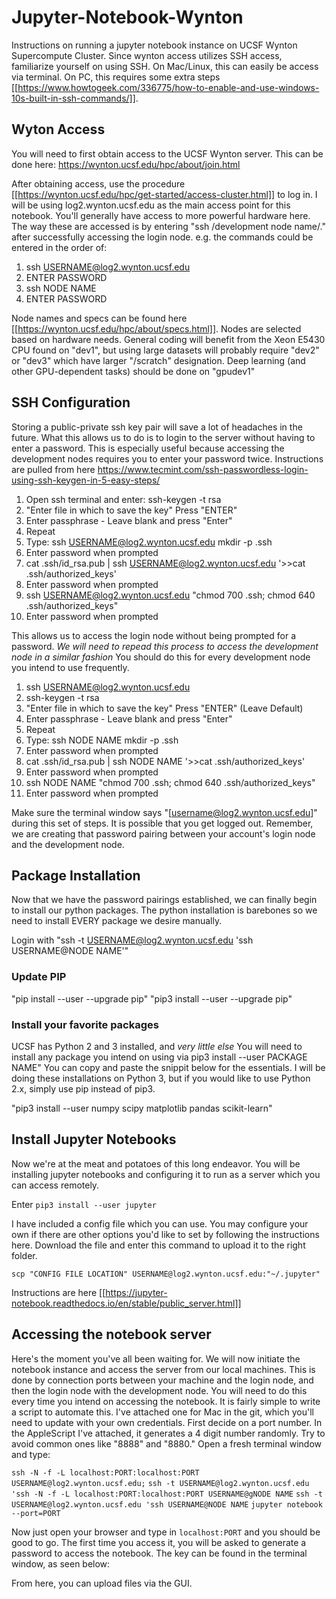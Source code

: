 # Jupyter-Notebook-Wynton
Instructions on running a jupyter notebook instance on UCSF Wynton Supercompute Cluster. Since wynton access utilizes SSH access, familiarize yourself on using SSH. On Mac/Linux, this can easily be access via terminal. On PC, this requires some extra steps [[https://www.howtogeek.com/336775/how-to-enable-and-use-windows-10s-built-in-ssh-commands/]].

## Wyton Access
You will need to first obtain access to the UCSF Wynton server. This can be done here: https://wynton.ucsf.edu/hpc/about/join.html

After obtaining access, use the procedure [[https://wynton.ucsf.edu/hpc/get-started/access-cluster.html]] to log in. I will be using log2.wynton.ucsf.edu as the main access point for this notebook. You'll generally have access to more powerful hardware here. The way these are accessed is by entering "ssh /development node name/." after successfully accessing the login node. e.g. the commands could be entered in the order of:

1. ssh USERNAME@log2.wynton.ucsf.edu
2. ENTER PASSWORD
3. ssh NODE NAME
4. ENTER PASSWORD

Node names and specs can be found here [[https://wynton.ucsf.edu/hpc/about/specs.html]]. Nodes are selected based on hardware needs. General coding will benefit from the Xeon E5430 CPU found on "dev1", but using large datasets will probably require "dev2" or "dev3" which have larger "/scratch" designation. Deep learning (and other GPU-dependent tasks) should be done on "gpudev1"


## SSH Configuration
Storing a public-private ssh key pair will save a lot of headaches in the future. What this allows us to do is to login to the server without having to enter a password. This is especially useful because accessing the development nodes requires you to enter your password twice. Instructions are pulled from here https://www.tecmint.com/ssh-passwordless-login-using-ssh-keygen-in-5-easy-steps/

1. Open ssh terminal and enter: ssh-keygen -t rsa
2. "Enter file in which to save the key" Press "ENTER"
3. Enter passphrase - Leave blank and press "Enter"
4. Repeat
7. Type: ssh USERNAME@log2.wynton.ucsf.edu mkdir -p .ssh
8. Enter password when prompted
9. cat .ssh/id_rsa.pub | ssh USERNAME@log2.wynton.ucsf.edu '>>cat .ssh/authorized_keys'
10. Enter password when prompted
11. ssh USERNAME@log2.wynton.ucsf.edu "chmod 700 .ssh; chmod 640 .ssh/authorized_keys"
12. Enter password when prompted

This allows us to access the login node without being prompted for a password. *We will need to repead this process to access the development node in a similar fashion* You should do this for every development node you intend to use frequently.

1. ssh USERNAME@log2.wynton.ucsf.edu
1. ssh-keygen -t rsa
2. "Enter file in which to save the key" Press "ENTER" (Leave Default)
3. Enter passphrase - Leave blank and press "Enter"
4. Repeat
7. Type: ssh NODE NAME mkdir -p .ssh
8. Enter password when prompted
9. cat .ssh/id_rsa.pub | ssh NODE NAME '>>cat .ssh/authorized_keys'
10. Enter password when prompted
11. ssh NODE NAME "chmod 700 .ssh; chmod 640 .ssh/authorized_keys"
12. Enter password when prompted

Make sure the terminal window says "[username@log2.wynton.ucsf.edu]" during this set of steps. It is possible that you get logged out. Remember, we are creating that password pairing between your account's login node  and the development node.

## Package Installation

Now that we have the password pairings established, we can finally begin to install our python packages. The python installation is barebones so we need to install EVERY package we desire manually.

Login with "ssh -t USERNAME@log2.wynton.ucsf.edu 'ssh USERNAME@NODE NAME'"

### Update PIP ###
"pip install --user --upgrade pip"
"pip3 install --user --upgrade pip"

### Install your favorite packages
UCSF has Python 2 and 3 installed, and *very little else* You will need to install any package you intend on using via pip3 install --user PACKAGE NAME" You can copy and paste the snippit below for the essentials. I will be doing these installations on Python 3, but if you would like to use Python 2.x, simply use pip instead of pip3.

"pip3 install --user numpy scipy matplotlib pandas scikit-learn"

## Install Jupyter Notebooks
Now we're at the meat and potatoes of this long endeavor. You will be installing jupyter notebooks and configuring it to run as a server which you can access remotely. 

Enter `pip3 install --user jupyter`

I have included a config file which you can use. You may configure your own if there are other options you'd like to set by following the instructions here. Download the file and enter this command to upload it to the right folder.

`scp "CONFIG FILE LOCATION" USERNAME@log2.wynton.ucsf.edu:"~/.jupyter"`

Instructions are here [[https://jupyter-notebook.readthedocs.io/en/stable/public_server.html]]

## Accessing the notebook server ##

Here's the moment you've all been waiting for. We will now initiate the notebook instance and access the server from our local machines. This is done by connection ports between your machine and the login node, and then the login node with the development node. You will need to do this every time you intend on accessing the notebook. It is fairly simple to write a script to automate this. I've attached one for Mac in the git, which you'll need to update with your own credentials. First decide on a port number. In the AppleScript I've attached, it generates a 4 digit number randomly. Try to avoid common ones like "8888" and "8880." Open a fresh terminal window and type:

`ssh -N -f -L localhost:PORT:localhost:PORT USERNAME@log2.wynton.ucsf.edu;`
`ssh -t USERNAME@log2.wynton.ucsf.edu 'ssh -N -f -L localhost:PORT:localhost:PORT USERNAME@gNODE NAME`
`ssh -t USERNAME@log2.wynton.ucsf.edu 'ssh USERNAME@NODE NAME`
`jupyter notebook --port=PORT`

Now just open your browser and type in `localhost:PORT` and you should be good to go. The first time you access it, you will be asked to generate a password to access the notebook. The key can be found in the terminal window, as seen below:


From here, you can upload files via the GUI.



